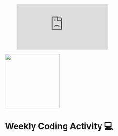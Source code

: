 <figure><embed src="https://wakatime.com/share/@bdw271/3722cbe9-9e38-4e2e-b90a-a6cc9e9f538d.svg"></embed></figure>

<img height="180em" src="https://github-readme-stats.vercel.app/api?username=Gapur&show_icons=true&hide_border=true&&count_private=true&include_all_commits=true" />

# Weekly Coding Activity 💻
<!--START_SECTION:waka-->
<!--END_SECTION:waka-->
